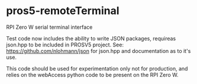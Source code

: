 # pros5-remoteTerminal
RPI Zero W serial terminal interface

Test code now includes the ability to write JSON packages, requireas json.hpp to be included in PROSV5 project. See: https://github.com/nlohmann/json for json.hpp and documentation as to it's use.

This code should be used for experimentation only not for production, and relies on the webAccess python code to be present on the RPI Zero W.
